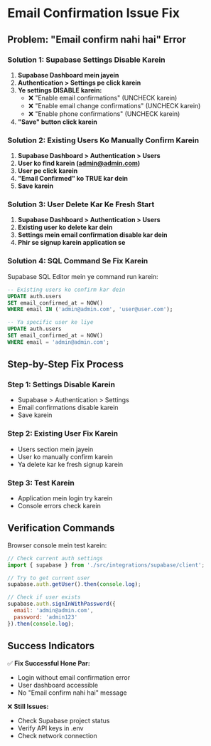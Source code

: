 # Email Confirmation Issue Fix

## Problem: "Email confirm nahi hai" Error

### Solution 1: Supabase Settings Disable Karein

1. **Supabase Dashboard mein jayein**
2. **Authentication > Settings pe click karein**
3. **Ye settings DISABLE karein:**
   - ❌ "Enable email confirmations" (UNCHECK karein)
   - ❌ "Enable email change confirmations" (UNCHECK karein)
   - ❌ "Enable phone confirmations" (UNCHECK karein)
4. **"Save" button click karein**

### Solution 2: Existing Users Ko Manually Confirm Karein

1. **Supabase Dashboard > Authentication > Users**
2. **User ko find karein (admin@admin.com)**
3. **User pe click karein**
4. **"Email Confirmed" ko TRUE kar dein**
5. **Save karein**

### Solution 3: User Delete Kar Ke Fresh Start

1. **Supabase Dashboard > Authentication > Users**
2. **Existing user ko delete kar dein**
3. **Settings mein email confirmation disable kar dein**
4. **Phir se signup karein application se**

### Solution 4: SQL Command Se Fix Karein

Supabase SQL Editor mein ye command run karein:

```sql
-- Existing users ko confirm kar dein
UPDATE auth.users 
SET email_confirmed_at = NOW() 
WHERE email IN ('admin@admin.com', 'user@user.com');

-- Ya specific user ke liye
UPDATE auth.users 
SET email_confirmed_at = NOW() 
WHERE email = 'admin@admin.com';
```

## Step-by-Step Fix Process

### Step 1: Settings Disable Karein
- Supabase > Authentication > Settings
- Email confirmations disable karein
- Save karein

### Step 2: Existing User Fix Karein
- Users section mein jayein
- User ko manually confirm karein
- Ya delete kar ke fresh signup karein

### Step 3: Test Karein
- Application mein login try karein
- Console errors check karein

## Verification Commands

Browser console mein test karein:

```javascript
// Check current auth settings
import { supabase } from './src/integrations/supabase/client';

// Try to get current user
supabase.auth.getUser().then(console.log);

// Check if user exists
supabase.auth.signInWithPassword({
  email: 'admin@admin.com',
  password: 'admin123'
}).then(console.log);
```

## Success Indicators

✅ **Fix Successful Hone Par:**
- Login without email confirmation error
- User dashboard accessible
- No "Email confirm nahi hai" message

❌ **Still Issues:**
- Check Supabase project status
- Verify API keys in .env
- Check network connection